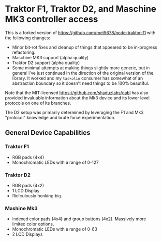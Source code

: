 # Traktor F1, Traktor D2, and Maschine MK3 controller access

This is a forked version of https://github.com/met5678/node-traktor-f1 with
the following changes:
- Minor bit-rot fixes and cleanup of things that appeared to be in-progress
  refactoring.
- Maschine MK3 support (alpha quality)
- Traktor D2 support (alpha quality)
- Some minimal attempts at making things slightly more generic, but in general
  I've just continued in the direction of the original version of the library.
  It worked and my `taskolio` consumer has somewhat of an abstraction boundary
  so it doesn't need things to be 100% beautiful.

Note that the MIT-licensed https://github.com/shaduzlabs/cabl has also provided
invaluable information about the Mk3 device and its lower level protocols on one
of its branches.

The D2 setup was primarily determined by leveraging the F1 and Mk3 "protocol"
knowledge and brute force experimentation.

## General Device Capabilities

### Traktor F1
- RGB pads (4x4)
- Monochromatic LEDs with a range of 0-127

### Traktor D2
- RGB pads (4x2)
- 1 LCD Display
- Ridiculously honking big.

### Mashine Mk3
- Indexed color pads (4x4) and group buttons (4x2).  Massively more limited
  color options.
- Monochromatic LEDs with a range of 0-63
- 2 LCD Displays
